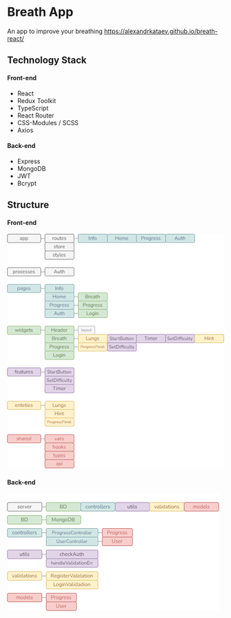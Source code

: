 # Breath App

An app to improve your breathing
https://alexandrkataev.github.io/breath-react/

## Technology Stack

#### Front-end

- React
- Redux Toolkit
- TypeScript
- React Router
- CSS-Modules / SCSS
- Axios

#### Back-end

- Express
- MongoDB
- JWT
- Bcrypt

## Structure

#### Front-end

![Структура не найдена](./public/breath-structure.drawio.png 'Front-end structure')

#### Back-end

![Структура не найдена](./public/breath-structure-backend.drawio.png 'Front-end structure')
